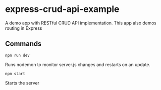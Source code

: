 # express-crud-api-example
A demo app with RESTful  CRUD API implementation.
This app also demos routing in Express

## Commands
```
npm run dev
```
Runs nodemon to monitor server.js changes and restarts on an update.
```
npm start
```
Starts the server
